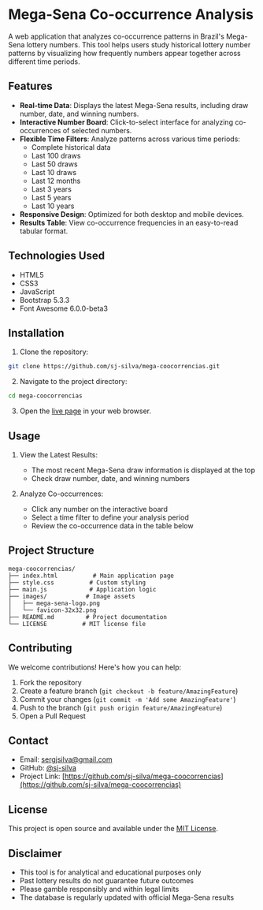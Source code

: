 # Mega-Sena Co-occurrence Analysis

A web application that analyzes co-occurrence patterns in Brazil's Mega-Sena lottery numbers. This tool helps users study historical lottery number patterns by visualizing how frequently numbers appear together across different time periods.

## Features

- **Real-time Data**: Displays the latest Mega-Sena results, including draw number, date, and winning numbers.
- **Interactive Number Board**: Click-to-select interface for analyzing co-occurrences of selected numbers.
- **Flexible Time Filters**: Analyze patterns across various time periods:
  - Complete historical data
  - Last 100 draws
  - Last 50 draws
  - Last 10 draws
  - Last 12 months
  - Last 3 years
  - Last 5 years
  - Last 10 years
- **Responsive Design**: Optimized for both desktop and mobile devices.
- **Results Table**: View co-occurrence frequencies in an easy-to-read tabular format.

## Technologies Used

- HTML5
- CSS3
- JavaScript
- Bootstrap 5.3.3
- Font Awesome 6.0.0-beta3

## Installation

1. Clone the repository:

```bash
git clone https://github.com/sj-silva/mega-coocorrencias.git
```

2. Navigate to the project directory:

```bash
cd mega-coocorrencias
```

3. Open the [live page](https://sj-silva.github.io/mega-coocorrencias/) in your web browser.

## Usage

1. View the Latest Results:

   - The most recent Mega-Sena draw information is displayed at the top
   - Check draw number, date, and winning numbers

2. Analyze Co-occurrences:
   - Click any number on the interactive board
   - Select a time filter to define your analysis period
   - Review the co-occurrence data in the table below

## Project Structure

```
mega-coocorrencias/
├── index.html          # Main application page
├── style.css          # Custom styling
├── main.js            # Application logic
├── images/           # Image assets
│   ├── mega-sena-logo.png
│   └── favicon-32x32.png
├── README.md         # Project documentation
└── LICENSE          # MIT license file
```

## Contributing

We welcome contributions! Here's how you can help:

1. Fork the repository
2. Create a feature branch (`git checkout -b feature/AmazingFeature`)
3. Commit your changes (`git commit -m 'Add some AmazingFeature'`)
4. Push to the branch (`git push origin feature/AmazingFeature`)
5. Open a Pull Request

## Contact

- Email: sergjsilva@gmail.com
- GitHub: [@sj-silva](https://github.com/sj-silva)
- Project Link: [https://github.com/sj-silva/mega-coocorrencias](https://github.com/sj-silva/mega-coocorrencias)

## License

This project is open source and available under the [MIT License](https://opensource.org/licenses/MIT).

## Disclaimer

- This tool is for analytical and educational purposes only
- Past lottery results do not guarantee future outcomes
- Please gamble responsibly and within legal limits
- The database is regularly updated with official Mega-Sena results
